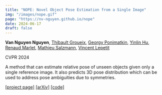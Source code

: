 ```yaml
---
title: "NOPE: Novel Object Pose Estimation from a Single Image"
img: "/images/nope.gif"
page: "https://nv-nguyen.github.io/nope"
date: 2024-06-17
draft: false
---
```

**Van Nguyen Nguyen**, [Thibault Groueix](http://imagine.enpc.fr/~groueixt/), [Georgy Ponimatkin](https://ponimatkin.github.io/), [Yinlin Hu](https://yinlinhu.github.io/), [Renaud Marlet](http://imagine.enpc.fr/~marletr/), [Mathieu Salzmann](https://people.epfl.ch/mathieu.salzmann), [Vincent Lepetit](https://vincentlepetit.github.io/)

CVPR 2024 
 
A method that can estimate relative pose of unseen objects given only a single reference image. It also predicts 3D pose distribution which can be used to address pose ambiguities due to symmetries.

[[project page]](https://nv-nguyen.github.io/nope)   [[arXiv]](https://arxiv.org/abs/2303.13612)   [[code]](https://nv-nguyen.github.io/nope)